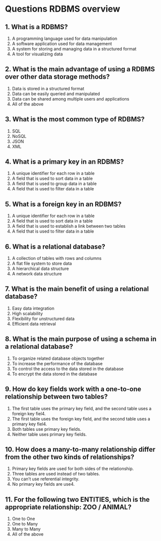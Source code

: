 # Questions RDBMS overview
## 1. What is a RDBMS?
  1.  A programming language used for data manipulation
  2.  A software application used for data management
  3.  A system for storing and managing data in a structured format
  4.  A tool for visualizing data


## 2. What is the main advantage of using a RDBMS over other data storage methods?
  1.  Data is stored in a structured format
  2.  Data can be easily queried and manipulated
  3.  Data can be shared among multiple users and applications
  4.  All of the above


## 3. What is the most common type of RDBMS?
  1.  SQL
  2.  NoSQL
  3.  JSON
  4.  XML


## 4. What is a primary key in an RDBMS?
  1.  A unique identifier for each row in a table
  2.  A field that is used to sort data in a table
  3.  A field that is used to group data in a table
  4.  A field that is used to filter data in a table


## 5. What is a foreign key in an RDBMS?
  1.  A unique identifier for each row in a table
  2.  A field that is used to sort data in a table
  3.  A field that is used to establish a link between two tables
  4.  A field that is used to filter data in a table


## 6. What is a relational database?
  1.  A collection of tables with rows and columns
  2.  A flat file system to store data
  3.  A hierarchical data structure
  4.  A network data structure


## 7. What is the main benefit of using a relational database?
  1.  Easy data integration
  2.  High scalability
  3.  Flexibility for unstructured data
  4.  Efficient data retrieval


## 8. What is the main purpose of using a schema in a relational database?
  1. To organize related database objects together
  2. To increase the performance of the database
  3. To control the access to the data stored in the database
  4. To encrypt the data stored in the database

## 9. How do key fields work with a one-to-one relationship between two tables?
1.  The first table uses the primary key field, and the second table uses a foreign key fiel4. 
2.  The first table uses the foreign key field, and the second table uses a primary key fiel4. 
3.  Both tables use primary key fields.
4.  Neither table uses primary key fields.

## 10. How does a many-to-many relationship differ from the other two kinds of relationships?
1.  Primary key fields are used for both sides of the relationship.
2.  Three tables are used instead of two tables.
3. You can’t use referential integrity.
4.  No primary key fields are use4. 


## 11. For the following two ENTITIES, which is the appropriate relationship: ZOO / ANIMAL?
1.  One to One
2.  One to Many
3. Many to Many
4.  All of the above
 

